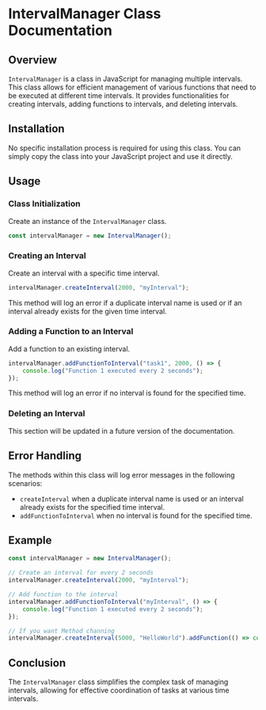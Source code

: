 # IntervalManager Class Documentation

## Overview

`IntervalManager` is a class in JavaScript for managing multiple intervals. This class allows for efficient management of various functions that need to be executed at different time intervals. It provides functionalities for creating intervals, adding functions to intervals, and deleting intervals.

## Installation

No specific installation process is required for using this class. You can simply copy the class into your JavaScript project and use it directly.

## Usage

### Class Initialization

Create an instance of the `IntervalManager` class.

```javascript
const intervalManager = new IntervalManager();
```

### Creating an Interval

Create an interval with a specific time interval.

```javascript
intervalManager.createInterval(2000, "myInterval");
```

This method will log an error if a duplicate interval name is used or if an interval already exists for the given time interval.

### Adding a Function to an Interval

Add a function to an existing interval.

```javascript
intervalManager.addFunctionToInterval("task1", 2000, () => {
    console.log("Function 1 executed every 2 seconds");
});
```

This method will log an error if no interval is found for the specified time.

### Deleting an Interval

This section will be updated in a future version of the documentation.

## Error Handling

The methods within this class will log error messages in the following scenarios:

- `createInterval` when a duplicate interval name is used or an interval already exists for the specified time interval.
- `addFunctionToInterval` when no interval is found for the specified time.

## Example

```javascript
const intervalManager = new IntervalManager();

// Create an interval for every 2 seconds
intervalManager.createInterval(2000, "myInterval");

// Add function to the interval
intervalManager.addFunctionToInterval("myInterval", () => {
    console.log("Function 1 executed every 2 seconds");
});

// If you want Method channing
intervalManager.createInterval(5000, "HelloWorld").addFunction(() => console.log("hello world1")).addFunction(() => console.log("hello world2"));
```

## Conclusion

The `IntervalManager` class simplifies the complex task of managing intervals, allowing for effective coordination of tasks at various time intervals.
